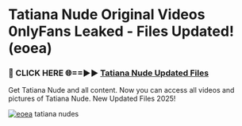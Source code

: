 # Tatiana Nude Original Videos 0nlyFans Leaked - Files Updated! (eoea)

<h3>🔴 CLICK HERE 🌐==►► <a href="https://tinyurl.com/52m3yx9h" rel="nofollow">Tatiana Nude Updated Files</a></h3>

Get Tatiana Nude and all content. Now you can access all videos and pictures of Tatiana Nude. New Updated Files 2025!

[![eoea](https://i.imgur.com/TnHtlc8.gif)](https://tinyurl.com/52m3yx9h)
tatiana nudes